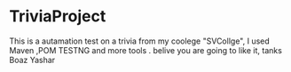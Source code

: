 # TriviaProject
This is a autamation test on a trivia from my coolege "SVCollge", I used Maven ,POM TESTNG and more tools .
belive you are going to like it, tanks 
Boaz Yashar
